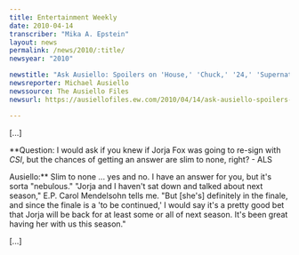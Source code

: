 ```yaml
---
title: Entertainment Weekly
date: 2010-04-14
transcriber: "Mika A. Epstein"
layout: news
permalink: /news/2010/:title/
newsyear: "2010"

newstitle: "Ask Ausiello: Spoilers on 'House,' 'Chuck,' '24,' 'Supernatural,' 'Private Practice,' and more!  "
newsreporter: Michael Ausiello
newssource: The Ausiello Files
newsurl: https://ausiellofiles.ew.com/2010/04/14/ask-ausiello-spoilers-house-chuck-24/

---
```


[...]

**Question: I would ask if you knew if Jorja Fox was going to re-sign with *CSI*, but the chances of getting an answer are slim to none, right? - ALS

Ausiello:** Slim to none ... yes and no. I have an answer for you, but it's sorta "nebulous." "Jorja and I haven't sat down and talked about next season," E.P. Carol Mendelsohn tells me. "But [she's] definitely in the finale, and since the finale is a 'to be continued,' I would say it's a pretty good bet that Jorja will be back for at least some or all of next season. It's been great having her with us this season."

[...]
